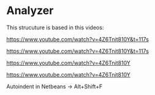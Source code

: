 # Analyzer
This strucuture is based in this videos:

https://www.youtube.com/watch?v=4Z6Tnit810Y&t=117s

https://www.youtube.com/watch?v=4Z6Tnit810Y&t=117s

https://www.youtube.com/watch?v=4Z6Tnit810Y

https://www.youtube.com/watch?v=4Z6Tnit810Y

Autoindent in Netbeans -> Alt+Shift+F
